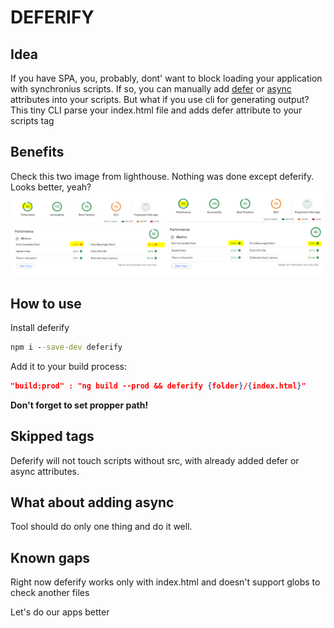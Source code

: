 # DEFERIFY

## Idea

If you have SPA, you, probably, dont' want to block loading your application with synchronius scripts. If so, you can manually add [defer](https://www.w3schools.com/tags/att_script_defer.asp) or [async](https://www.w3schools.com/tags/att_script_async.asp) attributes into your scripts. But what if you use cli for generating output? This tiny CLI parse your index.html file and adds defer attribute to your scripts tag

## Benefits

Check this two image from lighthouse. Nothing was done except deferify. Looks better, yeah?
![lighthouse comparsion](/readme/comparsion.PNG?raw=true)

## How to use

Install deferify

```cmd
npm i --save-dev deferify
```

Add it to your build process:

```json
"build:prod" : "ng build --prod && deferify {folder}/{index.html}"
```

**Don't forget to set propper path!**

## Skipped tags

Deferify will not touch scripts without src, with already added defer or async attributes.

## What about adding async

Tool should do only one thing and do it well.

## Known gaps

Right now deferify works only with index.html and doesn't support globs to check another files

Let's do our apps better
